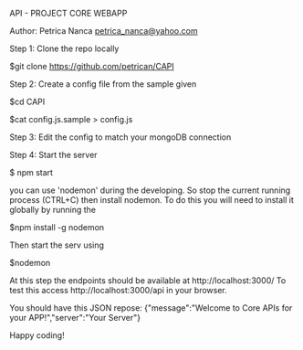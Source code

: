 API - PROJECT CORE WEBAPP 

Author: Petrica Nanca <petrica_nanca@yahoo.com>

Step 1: Clone the repo locally

$git clone https://github.com/petrican/CAPI

Step 2: Create a config file from the sample given

$cd CAPI

$cat config.js.sample > config.js


Step 3: Edit the config to match your mongoDB connection

Step 4: Start the server

$ npm start


you can use 'nodemon' during the developing. So stop the current running process (CTRL+C) then install nodemon. To do this you will need to install it globally by running the

$npm install -g nodemon

Then start the serv using

$nodemon

At this step the endpoints should be available at http://localhost:3000/
To test this access http://localhost:3000/api in your browser.

You should have this JSON repose:
{"message":"Welcome to Core APIs for your APP!","server":"Your Server"}


Happy coding!









